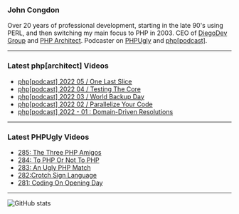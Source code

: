### John Congdon

Over 20 years of professional development, starting in the late 90's using PERL, and then switching my main focus to PHP in 2003.
CEO of [DiegoDev Group][ws_diegodev] and [PHP Architect][ws_phparch].
Podcaster on [PHPUgly][ws_phpugly] and [php[podcast]][ws_phparch].

---

### Latest php[architect] Videos
<!-- PHPARCHITECT:START -->
- [php[podcast] 2022 05 / One Last Slice](https://www.youtube.com/watch?v=OlJTpH4cOl8)
- [php[podcast] 2022 04 / Testing The Core](https://www.youtube.com/watch?v=rFXjrQiIZvw)
- [php[podcast] 2022 03 / World Backup Day](https://www.youtube.com/watch?v=70vZmGQj_3M)
- [php[podcast] 2022 02 / Parallelize Your Code](https://www.youtube.com/watch?v=6-mnbrx43tY)
- [php[podcast]  2022 - 01 : Domain-Driven Resolutions](https://www.youtube.com/watch?v=cExlqL8dpXc)
<!-- PHPARCHITECT:END -->

---

### Latest PHPUgly Videos
<!-- PHPUGLY:START -->
- [285: The Three PHP Amigos](https://www.youtube.com/watch?v=0lIC8QgIfUk)
- [284: To PHP Or Not To PHP](https://www.youtube.com/watch?v=uz2G_HnBO0I)
- [283: An Ugly PHP Match](https://www.youtube.com/watch?v=heDnsuYpWK4)
- [282:Crotch Sign Language](https://www.youtube.com/watch?v=LbhFimH-mi0)
- [281: Coding On Opening Day](https://www.youtube.com/watch?v=oHtXKUG07PI)
<!-- PHPUGLY:END -->

---

![GitHub stats](https://github-readme-stats.vercel.app/api?username=johncongdon&show_icons=true&hide_border=true&hide=stars&count_private=true)  


[ws_diegodev]: https://www.diegodev.com
[ws_phparch]: https://www.phparch.com
[ws_phpugly]: https://www.phpugly.com
